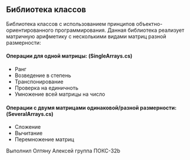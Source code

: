 ## Библиотека классов
Библиотека классов с использованием принципов объектно-ориентированного программирования.
Данная библиотека реализует матричную арифметику с несколькими видами матриц разной размерности:

#### Операции для одной матрицы: (SingleArrays.cs)
- Ранг
- Возведение в степень
- Транспонирование
- Проверка на единичноть
- Умножение всей матрицы на число

#### Операции с двумя матрицами одинаковой/разной размерности: (SeveralArrays.cs)
- Сложение
- Вычитание
- Перемножение матриц

Выполнил Олтяну Алексей группа ПОКС-32b
